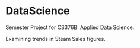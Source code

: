 # DataScience
Semester Project for CS376B: Applied Data Science.

Examining trends in Steam Sales figures.